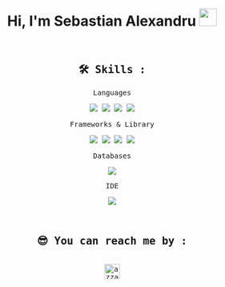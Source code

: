 <h1 align="center">Hi, I'm Sebastian Alexandru <img src="https://media.giphy.com/media/hvRJCLFzcasrR4ia7z/giphy.gif" width="35"></h1>

&nbsp;

<div>
  <samp>
    <h2 align="center">🛠 Skills :</h2>
    <p align="center"> Languages </p>
    <p align="center">
    <img src="https://img.shields.io/badge/-JavaScript-EAD41C?logo=javascript&logoColor=white">
      <img src="https://img.shields.io/badge/-NodeJS-green?logo=node.js&logoColor=white">
      <img src="https://img.shields.io/badge/-HTML5-E34F26?logo=html5&logoColor=white">
      <img src="https://img.shields.io/badge/-CSS3-1572B6?logo=css3&logoColor=white">
    </p>
    <p align="center"> Frameworks & Library </p>
    <p align="center">
    <img src="https://img.shields.io/badge/-ReactJs-5ED3F3?logo=react&logoColor=white&style=plastic">
    <img src="https://img.shields.io/badge/-ReactNative-5ED3F3?logo=react&logoColor=white&style=plastic">
      <img src="https://img.shields.io/badge/-Express.JS-black?logo=express&logoColor=white">
      <img src="https://img.shields.io/badge/-Postman-orange?logo=postman&logoColor=white">
    </p>
    <p align="center"> Databases </p>
    <p align="center">
      <img src="https://img.shields.io/badge/-MangoDB-green?logo=MongoDB&logoColor=white">
    </p>
    <p align="center"> IDE </p>
    <p align="center">
      <img src="https://img.shields.io/badge/Visual_Studio_Code-0078D4?style=for-the-badge&logo=visual%20studio%20code&logoColor=white">
    </p>
  </samp>
</div>

&nbsp;

<div>
  <samp>
    <h2 align="center">😎 You can reach me by :</h2>
    <p align="center">
      <br/>
      <a href="https://www.linkedin.com/in/sebastian-alexandru-a1022726b/" target="blank"><img align="center"
         src="https://img.shields.io/badge/linkedin-%231DA1F2.svg?style=for-the-badge&logo=linkedin&logoColor=white"
         alt="azzar" height="30"/></a>
    </p>
  </samp>
</div>
